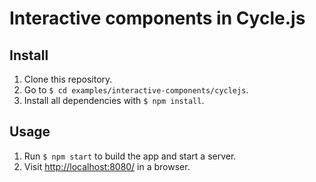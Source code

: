 # Interactive components in Cycle.js

## Install

1. Clone this repository.
2. Go to `$ cd examples/interactive-components/cyclejs`.
3. Install all dependencies with `$ npm install`.

## Usage

1. Run `$ npm start` to build the app and start a server.
2. Visit [http://localhost:8080/](http://localhost:8080/) in a browser.
